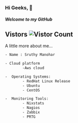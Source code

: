 ### Hi Geeks, 👋
##### Welcome to my GitHub 

## Vistors ![Vistor Count](https://profile-counter.glitch.me/{sruthymanohar}/count.svg)

A little more about me...

```sh
- Name : Sruthy Manohar

- Cloud platform
        -Aws cloud

-  Operating Systems:
        - RedHat Linux Release
        - Ubuntu
        - CentOS

-  Monitoring Tools:
        - Nixstats
        - Nagios
        - Zabbix
        - PRTG
        
 ```
        
        


